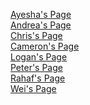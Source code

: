 [Ayesha's Page](https://techambassadors-ggc.github.io/MACK/code/TAP_Expo/ayesha.html)<br/>
[Andrea's Page](https://techambassadors-ggc.github.io/MACK/code/TAP_Expo/Andrea.html)<br/>
[Chris's Page](https://techambassadors-ggc.github.io/MACK/code/TAP_Expo/chris.html)<br/>
[Cameron's Page](https://techambassadors-ggc.github.io/MACK/code/TAP_Expo/Cameron.html)<br/>
[Logan's Page](https://techambassadors-ggc.github.io/MACK/code/TAP_Expo/logan.html)<br/>
[Peter's Page](https://techambassadors-ggc.github.io/MACK/code/TAP_Expo/Peter.html)<br/>
[Rahaf's Page](https://techambassadors-ggc.github.io/MACK/code/TAP_Expo/Rahaf.html)<br/>
[Wei's Page](https://techambassadors-ggc.github.io/MACK/code/TAP_Expo/wj.html)<br/>
